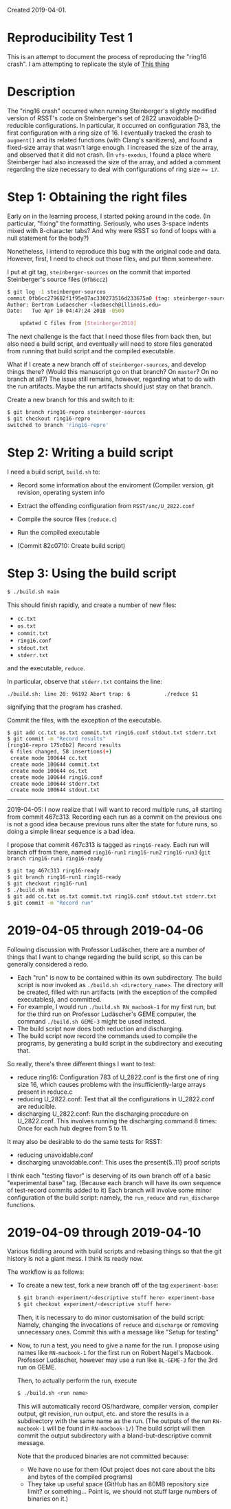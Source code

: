 

Created 2019-04-01.

# Reproducibility Test 1

This is an attempt to document the process of reproducing the "ring16 crash". I
am attempting to replicate the style of [This thing][repro1]

# Description

The "ring16 crash" occurred when running Steinberger's slightly modified
version of RSST's code on Steinberger's set of 2822 unavoidable D-reducible
configurations. In particular, it occurred on configuration 783, the first
configuration with a ring size of 16. I eventually tracked the crash to
`augment()` and its related functions (with Clang's sanitizers), and found a
fixed-size array that wasn't large enough. I increased the size of the array,
and observed that it did not crash. (In `vfs-exodus`, I found a place where
Steinberger had also increased the size of the array, and added a comment
regarding the size necessary to deal with configurations of ring size `<= 17`.

# Step 1: Obtaining the right files

Early on in the learning process, I started poking around in the code. (In
particular, "fixing" the formatting. Seriously, who uses 3-space indents mixed
with 8-character tabs? And why were RSST so fond of loops with a null statement
for the body?)

Nonetheless, I intend to reproduce this bug with the original code and data.
However, first, I need to check out those files, and put them somewhere.

I put at git tag, `steinberger-sources` on the commit that imported
Steinberger's source files (`0fb6cc2`)

```bash
$ git log -1 steinberger-sources
commit 0fb6cc279682f1f95e87ac330273516d233675a0 (tag: steinberger-sources)
Author: Bertram Ludaescher <ludaesch@illinois.edu>
Date:   Tue Apr 10 04:47:24 2018 -0500

    updated C files from [Steinberger2010]
```

The next challenge is the fact that I need those files from back then, but also
need a build script, and eventually will need to store files generated from
running that build script and the compiled executable.

What if I create a new branch off of `steinberger-sources`, and develop things
there? (Would this manuscript go on that branch? On `master`? On no branch at
all?) The issue still remains, however, regarding what to do with the run
artifacts. Maybe the run artifacts should just stay on that branch.


Create a new branch for this and switch to it:

```bash
$ git branch ring16-repro steinberger-sources
$ git checkout ring16-repro
switched to branch 'ring16-repro'
```

# Step 2: Writing a build script

I need a build script, `build.sh` to:

* Record some information about the enviroment (Compiler version, git revision,
  operating system info
* Extract the offending configuration from `RSST/anc/U_2822.conf`
* Compile the source files (`reduce.c`)
* Run the compiled executable


* (Commit 82c0710: Create build script)

# Step 3: Using the build script

```bash
$ ./build.sh main
```

This should finish rapidly, and create a number of new files:

* `cc.txt`
* `os.txt`
* `commit.txt`
* `ring16.conf`
* `stdout.txt`
* `stderr.txt`

and the executable, `reduce`.

In particular, observe that `stderr.txt` contains the line:

```
./build.sh: line 20: 96192 Abort trap: 6           ./reduce $1
```

signifying that the program has crashed.

Commit the files, with the exception of the executable.

```bash
$ git add cc.txt os.txt commit.txt ring16.conf stdout.txt stderr.txt
$ git commit -m "Record results"
[ring16-repro 175c0b2] Record results
 6 files changed, 58 insertions(+)
 create mode 100644 cc.txt
 create mode 100644 commit.txt
 create mode 100644 os.txt
 create mode 100644 ring16.conf
 create mode 100644 stderr.txt
 create mode 100644 stdout.txt
```


* * *

2019-04-05: I now realize that I will want to record multiple runs, all starting
from commit 467c313. Recording each run as a commit on the previous one is not a
good idea because previous runs alter the state for future runs, so doing a
simple linear sequence is a bad idea.

I propose that commit 467c313 is tagged as `ring16-ready`. Each run will branch
off from there, named `ring16-run1` `ring16-run2` `ring16-run3` (`git branch
ring16-run1 ring16-ready`

```bash
$ git tag 467c313 ring16-ready
$ git branch ring16-run1 ring16-ready
$ git checkout ring16-run1
$ ./build.sh main
$ git add cc.txt os.txt commit.txt ring16.conf stdout.txt stderr.txt
$ git commit -m "Record run"
```

# 2019-04-05 through 2019-04-06

Following discussion with Professor Ludäscher, there are a number of things that
I want to change regarding the build script, so this can be generally considered
a redo.

* Each "run" is now to be contained within its own subdirectory.
  The build script is now invoked as `./build.sh <directory_name>`.
  The directory will be created, filled with run artifacts (with the exception
  of the compiled executables), and committed.
* For example, I would run `./build.sh RN_macbook-1` for my first run, but for
  the third run on Professor Ludäscher's GEME computer, the command
  `./build.sh GEME-3` might be used instead.
* The build script now does both reduction and discharging.
* The build script now record the commands used to compile the programs, by
  generating a build script in the subdirectory and executing that.

So really, there's three different things I want to test:

* reduce ring16: Configuration 783 of U_2822.conf is the first one of ring size 16,
  which causes problems with the insufficiently-large arrays present in reduce.c
* reducing U_2822.conf: Test that all the configurations in U_2822.conf are
  reducible.
* discharging U_2822.conf: Run the discharging procedure on U_2822.conf.
  This involves running the discharging command 8 times: Once for each hub
  degree from 5 to 11.

It may also be desirable to do the same tests for RSST:

* reducing unavoidable.conf
* discharging unavoidable.conf: This uses the present{5..11} proof scripts

I think each "testing flavor" is deserving of its own branch off of a basic
"experimental base" tag. (Because each branch will have its own sequence of
test-record commits added to it) Each branch will involve some minor
configuration of the build script: namely, the `run_reduce` and `run_discharge`
functions.

# 2019-04-09 through 2019-04-10

Various fiddling around with build scripts and rebasing things so that the git
history is not a giant mess. I think its ready now.

The workflow is as follows:

* To create a new test, fork a new branch off of the tag `experiment-base`:
  
  ```bash
  $ git branch experiment/<descriptive stuff here> experiment-base
  $ git checkout experiment/<descriptive stuff here>
  ```

  Then, it is necessary to do minor customisation of the build script: Namely,
  changing the invocations of `reduce` and `discharge` or removing unnecessary
  ones. Commit this with a message like "Setup for testing"
* Now, to run a test, you need to give a name for the run. I propose using names
  like `RN-macbook-1` for the first run on Robert Nagel's Macbook. Professor
  Ludäscher, however may use a run like `BL-GEME-3` for the 3rd run on GEME.

  Then, to actually perform the run, execute

  ```bash
  $ ./build.sh <run name>
  ```

  This will automatically record OS/hardware, compiler version, compiler output,
  git revision, run output, etc. and store the results in a subdirectory with
  the same name as the run. (The outputs of the run `RN-macbook-1` will be
  found in `RN-macbook-1/`) The build script will then commit the output
  subdirectory with a bland-but-descriptive commit message.

  Note that the produced binaries are not committed because:

  * We have no use for them (Out project does not care about the bits and bytes
    of the compiled programs)
  * They take up useful space (GitHub has an 80MB repository size limit? or
    something... Point is, we should not stuff large numbers of binaries on it.)


[repro1]: https://github.com/tmcphillips/openrefine-provenance/blob/master/notes/2019-03-04%20install%20openrefine%20in%20reproducible%20computing%20environment.md


<!-- vim: set tw=80: -->
